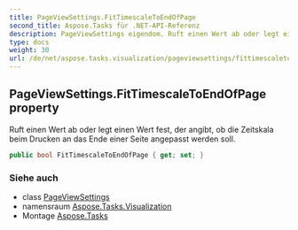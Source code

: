 ```yaml
---
title: PageViewSettings.FitTimescaleToEndOfPage
second_title: Aspose.Tasks für .NET-API-Referenz
description: PageViewSettings eigendom. Ruft einen Wert ab oder legt einen Wert fest der angibt ob die Zeitskala beim Drucken an das Ende einer Seite angepasst werden soll.
type: docs
weight: 30
url: /de/net/aspose.tasks.visualization/pageviewsettings/fittimescaletoendofpage/
---
```

## PageViewSettings.FitTimescaleToEndOfPage property

Ruft einen Wert ab oder legt einen Wert fest, der angibt, ob die Zeitskala beim Drucken an das Ende einer Seite angepasst werden soll.

```csharp
public bool FitTimescaleToEndOfPage { get; set; }
```

### Siehe auch

* class [PageViewSettings](../)
* namensraum [Aspose.Tasks.Visualization](../../pageviewsettings/)
* Montage [Aspose.Tasks](../../../)


